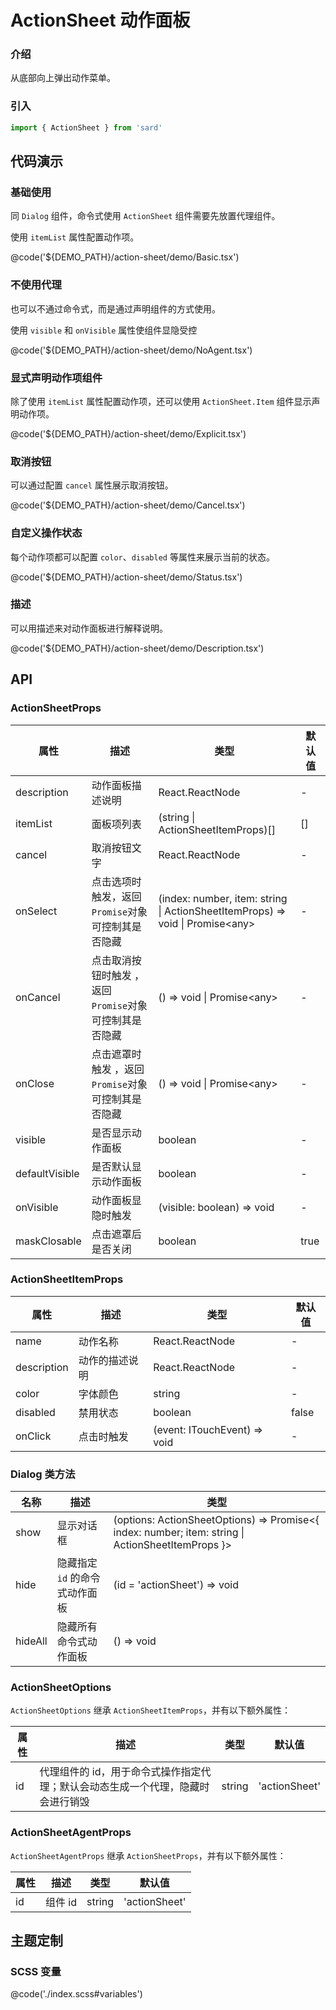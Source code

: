 # ActionSheet 动作面板

### 介绍

从底部向上弹出动作菜单。

### 引入

```ts
import { ActionSheet } from 'sard'
```

## 代码演示

### 基础使用

同 `Dialog` 组件，命令式使用 `ActionSheet` 组件需要先放置代理组件。

使用 `itemList` 属性配置动作项。

@code('${DEMO_PATH}/action-sheet/demo/Basic.tsx')

### 不使用代理

也可以不通过命令式，而是通过声明组件的方式使用。

使用 `visible` 和 `onVisible` 属性使组件显隐受控

@code('${DEMO_PATH}/action-sheet/demo/NoAgent.tsx')

### 显式声明动作项组件

除了使用 `itemList` 属性配置动作项，还可以使用 `ActionSheet.Item` 组件显示声明动作项。

@code('${DEMO_PATH}/action-sheet/demo/Explicit.tsx')

### 取消按钮

可以通过配置 `cancel` 属性展示取消按钮。

@code('${DEMO_PATH}/action-sheet/demo/Cancel.tsx')

### 自定义操作状态

每个动作项都可以配置 `color`、`disabled` 等属性来展示当前的状态。

@code('${DEMO_PATH}/action-sheet/demo/Status.tsx')

### 描述

可以用描述来对动作面板进行解释说明。

@code('${DEMO_PATH}/action-sheet/demo/Description.tsx')

## API

### ActionSheetProps

| 属性           | 描述                                                    | 类型                                                                           | 默认值 |
| -------------- | ------------------------------------------------------- | ------------------------------------------------------------------------------ | ------ |
| description    | 动作面板描述说明                                        | React.ReactNode                                                                | -      |
| itemList       | 面板项列表                                              | (string \| ActionSheetItemProps)[]                                             | []     |
| cancel         | 取消按钮文字                                            | React.ReactNode                                                                | -      |
| onSelect       | 点击选项时触发，返回 `Promise`对象可控制其是否隐藏      | (index: number, item: string \| ActionSheetItemProps) => void \| Promise\<any> | -      |
| onCancel       | 点击取消按钮时触发 ，返回 `Promise`对象可控制其是否隐藏 | () => void \| Promise\<any>                                                    | -      |
| onClose        | 点击遮罩时触发 ，返回 `Promise`对象可控制其是否隐藏     | () => void \| Promise\<any>                                                    | -      |
| visible        | 是否显示动作面板                                        | boolean                                                                        | -      |
| defaultVisible | 是否默认显示动作面板                                    | boolean                                                                        | -      |
| onVisible      | 动作面板显隐时触发                                      | (visible: boolean) => void                                                     | -      |
| maskClosable   | 点击遮罩后是否关闭                                      | boolean                                                                        | true   |

### ActionSheetItemProps

| 属性        | 描述           | 类型                         | 默认值 |
| ----------- | -------------- | ---------------------------- | ------ |
| name        | 动作名称       | React.ReactNode              | -      |
| description | 动作的描述说明 | React.ReactNode              | -      |
| color       | 字体颜色       | string                       | -      |
| disabled    | 禁用状态       | boolean                      | false  |
| onClick     | 点击时触发     | (event: ITouchEvent) => void | -      |

### Dialog 类方法

| 名称    | 描述                           | 类型                                                                                              |
| ------- | ------------------------------ | ------------------------------------------------------------------------------------------------- |
| show    | 显示对话框                     | (options: ActionSheetOptions) => Promise<{ index: number; item: string \| ActionSheetItemProps }> |
| hide    | 隐藏指定 `id` 的命令式动作面板 | (id = 'actionSheet') => void                                                                      |
| hideAll | 隐藏所有命令式动作面板         | () => void                                                                                        |

### ActionSheetOptions

`ActionSheetOptions` 继承 `ActionSheetItemProps`，并有以下额外属性：

| 属性 | 描述                                                                            | 类型   | 默认值        |
| ---- | ------------------------------------------------------------------------------- | ------ | ------------- |
| id   | 代理组件的 id，用于命令式操作指定代理；默认会动态生成一个代理，隐藏时会进行销毁 | string | 'actionSheet' |

### ActionSheetAgentProps

`ActionSheetAgentProps` 继承 `ActionSheetProps`，并有以下额外属性：

| 属性 | 描述    | 类型   | 默认值        |
| ---- | ------- | ------ | ------------- |
| id   | 组件 id | string | 'actionSheet' |

## 主题定制

### SCSS 变量

@code('./index.scss#variables')
